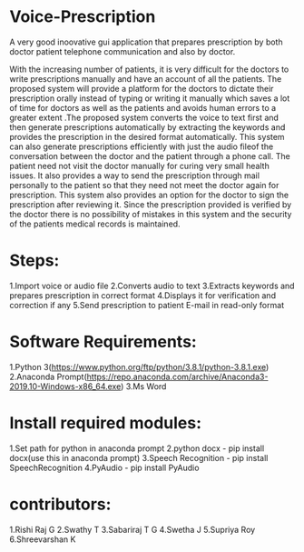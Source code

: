 # Voice-Prescription
A very good inoovative gui application that prepares prescription by both doctor patient telephone communication and also by doctor.

With the increasing number of patients, it is very difficult for the doctors to write prescriptions manually and have an account of all the patients. The proposed system will provide a platform for the doctors to dictate their prescription orally instead of typing or writing it manually which saves a lot of time for doctors as well as the patients and avoids human errors to a greater extent .The proposed system converts the voice to text first and then generate prescriptions automatically by extracting the keywords and provides the prescription in the desired format automatically. This system can also generate prescriptions efficiently with just the audio fileof the conversation between the doctor and the patient through a phone call. The patient need not visit the doctor manually for curing very small health issues. It also provides a way to send the prescription through mail personally to the patient so that they need not meet the doctor again for prescription. This system also provides an option for the doctor to sign the prescription after reviewing it. Since the prescription provided is verified by the doctor there is no possibility of mistakes in this system and the security of the patients medical records is maintained.

# Steps:
  1.Import voice or audio file
  2.Converts audio to text
  3.Extracts keywords and prepares prescription in correct format
  4.Displays it for verification and correction if any
  5.Send prescription to patient E-mail in read-only format
 
# Software Requirements:
  1.Python 3(https://www.python.org/ftp/python/3.8.1/python-3.8.1.exe)
  2.Anaconda Prompt(https://repo.anaconda.com/archive/Anaconda3-2019.10-Windows-x86_64.exe)
  3.Ms Word
 
 # Install required modules:
  1.Set path for python in anaconda prompt
  2.python docx - pip install docx(use this in anaconda prompt)
  3.Speech Recognition - pip install SpeechRecognition
  4.PyAudio - pip install PyAudio
  
 # contributors:
  1.Rishi Raj G
  2.Swathy T
  3.Sabariraj T G
  4.Swetha J
  5.Supriya Roy
  6.Shreevarshan K
 

